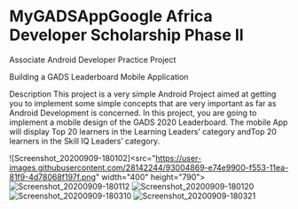 # MyGADSAppGoogle Africa Developer Scholarship Phase II
Associate Android Developer Practice Project

Building a GADS Leaderboard Mobile Application

Description
This project is a very simple Android Project aimed at getting you to implement some simple
concepts that are very important as far as Android Development is concerned.
In this project, you are going to implement a mobile design of the GADS 2020 Leaderboard.
The mobile App will display ​Top 20 learners in the Learning Leaders’ category and ​Top 20 learners
in the Skill IQ Leaders’ category.

![Screenshot_20200909-180102]<src="https://user-images.githubusercontent.com/28142244/93004869-e74e9900-f553-11ea-81f9-4d78068f197f.png" width="400" height="790">
![Screenshot_20200909-180112](https://user-images.githubusercontent.com/28142244/93004871-ea498980-f553-11ea-8b6c-9d85e856519f.png)
![Screenshot_20200909-180120](https://user-images.githubusercontent.com/28142244/93004872-eae22000-f553-11ea-927e-893b2b3d47b7.png)
![Screenshot_20200909-180310](https://user-images.githubusercontent.com/28142244/93004874-ec134d00-f553-11ea-8ec6-42d24358294b.png)
![Screenshot_20200909-180321](https://user-images.githubusercontent.com/28142244/93004876-ecabe380-f553-11ea-8390-d79da4f5d6dd.png)





